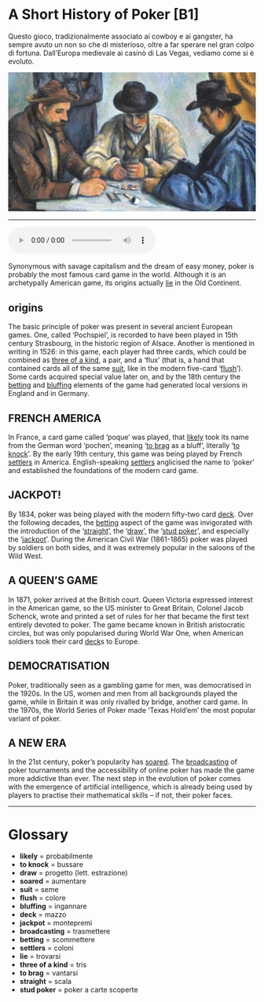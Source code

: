# A Short History of Poker   [B1]

Questo gioco, tradizionalmente associato ai cowboy e ai gangster, ha sempre avuto un non so che di misterioso, oltre a far sperare nel gran colpo di fortuna. Dall’Europa medievale ai casinò di Las Vegas, vediamo come si è evoluto.

![](A%20Short%20History%20of%20Poker.jpg)

--------------

<div>
<audio controls autoplay>
    <source src="https:/raw.githubusercontent.com/dartie/knowledge-base/main/English/SpeakUp/2023-08/A%20Short%20History%20of%20Poker.mp3" type="audio/mpeg">
</audio>
</div>


Synonymous with savage capitalism and the dream of easy money, poker is probably the most famous card game in the world. Although it is an archetypally American game, its origins actually [lie](## "trovarsi") in the Old Continent.

## origins
The basic principle of poker was present in several ancient European games. One, called ‘Pochspiel’, is recorded to have been played in 15th century Strasbourg, in the historic region of Alsace. Another is mentioned in writing in 1526: in this game, each player had three cards, which could be combined as [three of a kind](## "tris"), a pair, and a ‘flux’ (that is, a hand that contained cards all of the same [suit](## "seme"), like in the modern five-card ‘[flush](## "colore")’). Some cards acquired special value later on, and by the 18th century the [betting](## "scommettere") and [bluffing](## "ingannare") elements of the game had generated local versions in England and in Germany.

## FRENCH AMERICA
In France, a card game called ‘poque’ was played, that [likely](## "probabilmente") took its name from the German word ‘pochen’, meaning ‘[to brag](## "vantarsi") as a bluff’, literally ‘[to knock](## "bussare")’. By the early 19th century, this game was being played by French [settlers](## "coloni") in America. English-speaking [settlers](## "coloni") anglicised the name to ‘poker’ and established the foundations of the modern card game.

## JACKPOT!
By 1834, poker was being played with the modern fifty-two card [deck](## "mazzo"). Over the following decades, the [betting](## "scommettere") aspect of the game was invigorated with the introduction of the ‘[straight](## "scala")’, the ‘[draw](## "progetto (lett. estrazione)")’, the ‘[stud poker](## "poker a carte scoperte")’, and especially the ‘[jackpot](## "montepremi")’. During the American Civil War (1861-1865) poker was played by soldiers on both sides, and it was extremely popular in the saloons of the Wild West.

## A QUEEN’S GAME
In 1871, poker arrived at the British court. Queen Victoria expressed interest in the American game, so the US minister to Great Britain, Colonel Jacob Schenck, wrote and printed a set of rules for her that became the first text entirely devoted to poker. The game became known in British aristocratic circles, but was only popularised during World War One, when American soldiers took their card [deck](## "mazzo")s to Europe.

## DEMOCRATISATION
Poker, traditionally seen as a gambling game for men, was democratised in the 1920s. In the US, women and men from all backgrounds played the game, while in Britain it was only rivalled by bridge, another card game. In the 1970s, the World Series of Poker made ‘Texas Hold’em’ the most popular variant of poker.

## A NEW ERA
In the 21st century, poker’s popularity has [soared](## "aumentare"). The [broadcasting](## "trasmettere") of poker tournaments and the accessibility of online poker has made the game more addictive than ever. The next step in the evolution of poker comes with the emergence of artificial intelligence, which is already being used by players to practise their mathematical skills – if not, their poker faces.

--------------

<div style = "display:block; clear:both; page-break-after:always;"></div>

# Glossary
* **likely** = probabilmente
* **to knock** = bussare
* **draw** = progetto (lett. estrazione)
* **soared** = aumentare
* **suit** = seme
* **flush** = colore
* **bluffing** = ingannare
* **deck** = mazzo
* **jackpot** = montepremi
* **broadcasting** = trasmettere
* **betting** = scommettere
* **settlers** = coloni
* **lie** = trovarsi
* **three of a kind** = tris
* **to brag** = vantarsi
* **straight** = scala
* **stud poker** = poker a carte scoperte
